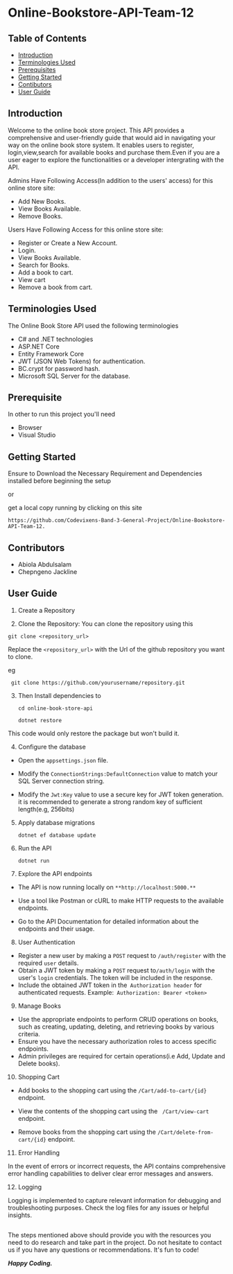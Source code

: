 # Online-Bookstore-API-Team-12

## Table of Contents

- [Introduction](#Introduction) 
- [Terminologies Used](#terminologies-used) 
- [Prerequisites](#prerequisites) 
- [Getting Started](#getting-started) 
- [Contibutors](#contributors) 
- [User Guide](#user-guide) 

## Introduction

Welcome to the online book store project. This API provides a comprehensive and user-friendly guide that would aid in navigating your way on the online book store system. It enables users to register, login,view,search for available books and purchase them.Even if you are a user eager to explore the functionalities or a developer intergrating with the API.

Admins Have Following Access(In addition to the users' access) for this online store site:

- Add New Books.
- View Books Available.
- Remove Books.

Users Have Following Access for this online store site:

- Register or Create a New Account.
- Login.
- View Books Available.
- Search for Books.
- Add a book to cart.
- View cart
- Remove a book from cart.
  

## Terminologies Used

The Online Book Store API used the following terminologies

- C# and .NET technologies
- ASP.NET Core
- Entity Framework Core
- JWT (JSON Web Tokens) for authentication. 
- BC.crypt for password hash. 
- Microsoft SQL Server for the database. 

## Prerequisite

In other to run this project you'll need

- Browser
- Visual Studio

## Getting Started

Ensure to Download the Necessary Requirement and Dependencies installed before beginning the setup

or

get a local copy running by clicking on this site

`https://github.com/Codevixens-Band-3-General-Project/Online-Bookstore-API-Team-12.`

## Contributors

- Abiola Abdulsalam
- Chepngeno Jackline

## User Guide

1. Create a Repository

2. Clone the Repository:
   You can clone the repository using this

`git clone <repository_url> `

Replace the `<repository_url>` with the Url of the github repository you want to clone.

eg

` git clone https://github.com/yourusername/repository.git`

3. Then Install dependencies to

   `cd online-book-store-api`

   `dotnet restore`

This code would only restore the package but won't build it.

4. Configure the database

- Open the `appsettings.json` file.

- Modify the `ConnectionStrings:DefaultConnection` value to match your SQL Server connection string.

- Modify the `Jwt:Key` value to use a secure key for JWT token generation. it is recommended to generate a strong random key of sufficient length(e.g, 256bits)

5. Apply database migrations

   `dotnet ef database update`

6. Run the API

   `dotnet run`

7. Explore the API endpoints

- The API is now running locally on `**http://localhost:5000.**`

- Use a tool like Postman or cURL to make HTTP requests to the available endpoints.

- Go to the API Documentation for detailed information about the endpoints and their usage.

8. User Authentication

- Register a new user by making a `POST` request to `/auth/register` with the required `user` details.
- Obtain a JWT token by making a `POST` request to`/auth/login` with the user's `login` credentials. The token will be included in the response.
- Include the obtained JWT token in the` Authorization header` for authenticated requests. Example:` Authorization: Bearer <token>`

9. Manage Books

- Use the appropriate endpoints to perform CRUD operations on books, such as creating, updating, deleting, and retrieving books by various criteria.
- Ensure you have the necessary authorization roles to access specific endpoints.
- Admin privileges are required for certain operations(i.e Add, Update and Delete books).

10. Shopping Cart

- Add books to the shopping cart using the `/Cart/add-to-cart/{id}` endpoint.

- View the contents of the shopping cart using the ` /Cart/view-cart` endpoint.
- Remove books from the shopping cart using the `/Cart/delete-from-cart/{id}` endpoint.

11. Error Handling

In the event of errors or incorrect requests, the API contains comprehensive error handling capabilities to deliver clear error messages and answers.

12. Logging

Logging is implemented to capture relevant information for debugging and troubleshooting purposes. Check the log files for any issues or helpful insights.

##

The steps mentioned above should provide you with the resources you need to do research and take part in the project.
Do not hesitate to contact us if you have any questions or recommendations. It's fun to code!

**_Happy Coding._**
